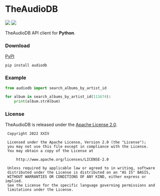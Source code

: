 # TheAudioDB

[![](https://img.shields.io/github/v/tag/thechampagne/audiodb-py?label=version)](https://github.com/thechampagne/audiodb-py/releases/latest) [![](https://img.shields.io/github/license/thechampagne/audiodb-py)](https://github.com/thechampagne/audiodb-py/blob/main/LICENSE)

TheAudioDB API client for **Python**.

### Download
[PyPI](https://pypi.org/project/audiodb/)

```
pip install audiodb
```

### Example

```py
from audiodb import search_albums_by_artist_id

for album in search_albums_by_artist_id(111674):
    print(album.strAlbum)
```

### License

TheAudioDB is released under the [Apache License 2.0](https://github.com/thechampagne/audiodb-py/blob/main/LICENSE).

```
 Copyright 2022 XXIV

 Licensed under the Apache License, Version 2.0 (the "License");
 you may not use this file except in compliance with the License.
 You may obtain a copy of the License at

     http://www.apache.org/licenses/LICENSE-2.0

 Unless required by applicable law or agreed to in writing, software
 distributed under the License is distributed on an "AS IS" BASIS,
 WITHOUT WARRANTIES OR CONDITIONS OF ANY KIND, either express or implied.
 See the License for the specific language governing permissions and
 limitations under the License.
```